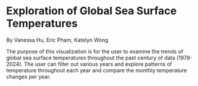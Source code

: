 # Exploration of Global Sea Surface Temperatures
By Vanessa Hu, Eric Pham, Katelyn Wong

The purpose of this visualization is for the user to examine the trends of global sea surface temperatures throughout the past century of data (1978-2024). The user can filter out various years and explore patterns of temperature throughout each year and compare the monthly temperature changes per year.

